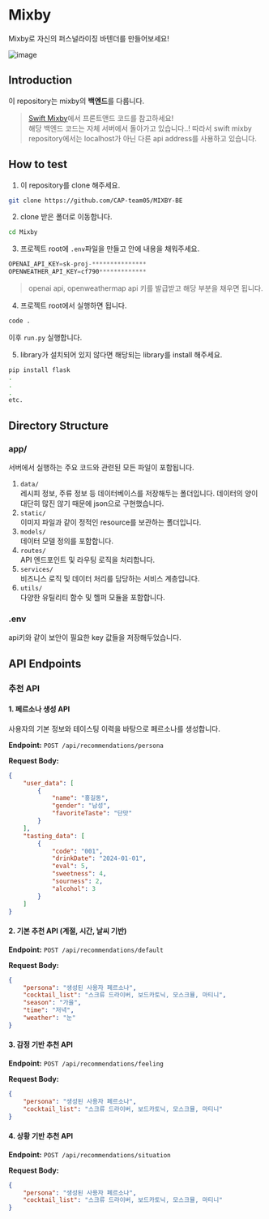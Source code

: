 # Mixby
Mixby로 자신의 퍼스널라이징 바텐더를 만들어보세요!

![image](https://github.com/user-attachments/assets/747107a7-f835-4cd7-a6db-80dd297e0a8a)

## Introduction
이 repository는 mixby의 **백엔드**를 다룹니다.  
> [Swift Mixby](https://github.com/CAP-team05/Swift_Mixby)에서 프론트앤드 코드를 참고하세요!  
> 해당 백엔드 코드는 자체 서버에서 돌아가고 있습니다..!
> 따라서 swift mixby repository에서는 localhost가 아닌 다른 api address를 사용하고 있습니다.  

## How to test
1. 이 repository를 clone 해주세요.
```bash
git clone https://github.com/CAP-team05/MIXBY-BE
```
2. clone 받은 폴더로 이동합니다.
```bash
cd Mixby
```
3. 프로젝트 root에 `.env`파일을 만들고 안에 내용을 채워주세요.
```python
OPENAI_API_KEY=sk-proj-***************
OPENWEATHER_API_KEY=cf790*************
```
> openai api, openweathermap api 키를 발급받고 해당 부분을 채우면 됩니다.
4. 프로젝트 root에서 실행하면 됩니다.
```bash
code .
```
이후 `run.py` 실행합니다.

5. library가 설치되어 있지 않다면 해당되는 library를 install 해주세요.
```bash
pip install flask
.
.
.
etc.
```

## Directory Structure
### app/
서버에서 실행하는 주요 코드와 관련된 모든 파일이 포함됩니다.
1.  `data/`  
    레시피 정보, 주류 정보 등 데이터베이스를 저장해두는 폴더입니다. 데이터의 양이 대단히 많진 않기 때문에 json으로 구현했습니다.
2.  `static/`  
    이미지 파일과 같이 정적인 resource를 보관하는 폴더입니다.
3.  `models/`  
    데이터 모델 정의를 포함합니다.
4.  `routes/`  
    API 엔드포인트 및 라우팅 로직을 처리합니다.
5.  `services/`  
    비즈니스 로직 및 데이터 처리를 담당하는 서비스 계층입니다.
6.  `utils/`  
    다양한 유틸리티 함수 및 헬퍼 모듈을 포함합니다.

### .env
api키와 같이 보안이 필요한 key 값들을 저장해두었습니다.  

## API Endpoints

### 추천 API

#### 1. 페르소나 생성 API
사용자의 기본 정보와 테이스팅 이력을 바탕으로 페르소나를 생성합니다.

**Endpoint:** `POST /api/recommendations/persona`

**Request Body:**
```json
{
    "user_data": [
        {
            "name": "홍길동",
            "gender": "남성", 
            "favoriteTaste": "단맛"
        }
    ],
    "tasting_data": [
        {
            "code": "001",
            "drinkDate": "2024-01-01",
            "eval": 5,
            "sweetness": 4,
            "sourness": 2,
            "alcohol": 3
        }
    ]
}
```

#### 2. 기본 추천 API (계절, 시간, 날씨 기반)
**Endpoint:** `POST /api/recommendations/default`

**Request Body:**
```json
{
    "persona": "생성된 사용자 페르소나",
    "cocktail_list": "스크류 드라이버, 보드카토닉, 모스크뮬, 마티니",
    "season": "가을",
    "time": "저녁", 
    "weather": "눈"
}
```

#### 3. 감정 기반 추천 API
**Endpoint:** `POST /api/recommendations/feeling`

**Request Body:**
```json
{
    "persona": "생성된 사용자 페르소나",
    "cocktail_list": "스크류 드라이버, 보드카토닉, 모스크뮬, 마티니"
}
```

#### 4. 상황 기반 추천 API
**Endpoint:** `POST /api/recommendations/situation`

**Request Body:**
```json
{
    "persona": "생성된 사용자 페르소나", 
    "cocktail_list": "스크류 드라이버, 보드카토닉, 모스크뮬, 마티니"
}
```
